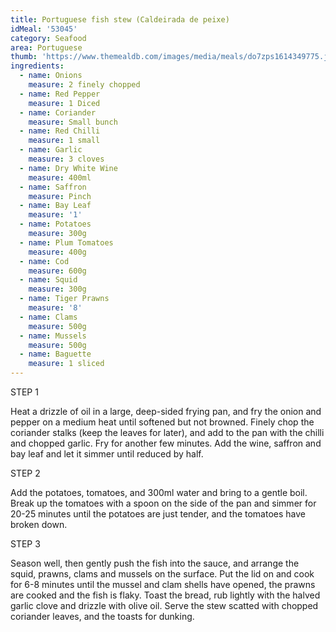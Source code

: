 ```yaml
---
title: Portuguese fish stew (Caldeirada de peixe)
idMeal: '53045'
category: Seafood
area: Portuguese
thumb: 'https://www.themealdb.com/images/media/meals/do7zps1614349775.jpg'
ingredients:
  - name: Onions
    measure: 2 finely chopped
  - name: Red Pepper
    measure: 1 Diced
  - name: Coriander
    measure: Small bunch
  - name: Red Chilli
    measure: 1 small
  - name: Garlic
    measure: 3 cloves
  - name: Dry White Wine
    measure: 400ml
  - name: Saffron
    measure: Pinch
  - name: Bay Leaf
    measure: '1'
  - name: Potatoes
    measure: 300g
  - name: Plum Tomatoes
    measure: 400g
  - name: Cod
    measure: 600g
  - name: Squid
    measure: 300g
  - name: Tiger Prawns
    measure: '8'
  - name: Clams
    measure: 500g
  - name: Mussels
    measure: 500g
  - name: Baguette
    measure: 1 sliced
---
```

STEP 1

Heat a drizzle of oil in a large, deep-sided frying pan, and fry the onion and pepper on a medium heat until softened but not browned. Finely chop the coriander stalks (keep the leaves for later), and add to the pan with the chilli and chopped garlic. Fry for another few minutes. Add the wine, saffron and bay leaf and let it simmer until reduced by half.

STEP 2

Add the potatoes, tomatoes, and 300ml water and bring to a gentle boil. Break up the tomatoes with a spoon on the side of the pan and simmer for 20-25 minutes until the potatoes are just tender, and the tomatoes have broken down.

STEP 3

Season well, then gently push the fish into the sauce, and arrange the squid, prawns, clams and mussels on the surface. Put the lid on and cook for 6-8 minutes until the mussel and clam shells have opened, the prawns are cooked and the fish is flaky. Toast the bread, rub lightly with the halved garlic clove and drizzle with olive oil. Serve the stew scatted with chopped coriander leaves, and the toasts for dunking.
